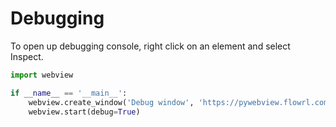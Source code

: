 # Debugging

To open up debugging console, right click on an element and select Inspect.

``` python
import webview

if __name__ == '__main__':
    webview.create_window('Debug window', 'https://pywebview.flowrl.com/hello')
    webview.start(debug=True)
```
